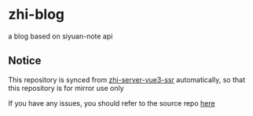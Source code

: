 # zhi-blog

a blog based on siyuan-note api

## Notice

This repository is synced from [zhi-server-vue3-ssr](https://github.com/terwer/zhi/tree/main/apps/zhi-server-vue3-ssr) automatically, so that this repository is for mirror use only

If you have any issues, you should refer to the source repo [here](https://github.com/terwer/zhi/tree/main/apps/zhi-server-vue3-ssr)